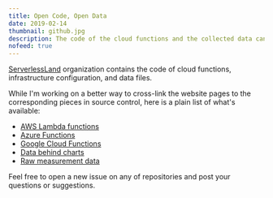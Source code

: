 ```yaml
---
title: Open Code, Open Data
date: 2019-02-14
thumbnail: github.jpg
description: The code of the cloud functions and the collected data can be found on GitHub.
nofeed: true
---
```


[ServerlessLand](https://github.com/serverlessland) organization contains the code of cloud functions, infrastructure configuration, and data files.

While I'm working on a better way to cross-link the website pages to the corresponding pieces in source control, here is a plain list of what's available:

- [AWS Lambda functions](https://github.com/serverlessland/aws/tree/master/http)
- [Azure Functions](https://github.com/serverlessland/azure/tree/master/http)
- [Google Cloud Functions](https://github.com/serverlessland/gcp/tree/master/http)
- [Data behind charts](https://github.com/serverlessland/serverlessland/tree/master/data)
- [Raw measurement data](https://github.com/serverlessland/serverlessland/tree/master/data/raw)

Feel free to open a new issue on any of repositories and post your questions or suggestions.